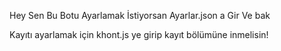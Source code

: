 Hey Sen Bu Botu Ayarlamak İstiyorsan Ayarlar.json a Gir Ve bak

Kayıtı ayarlamak için khont.js ye girip kayıt bölümüne inmelisin!
